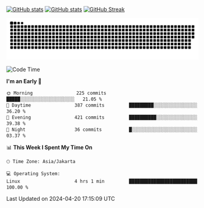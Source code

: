 [![GitHub stats](https://github-readme-stats.vercel.app/api?username=aurelioklv&card_width=500&show_icons=true&rank_icon=github&theme=solarized-dark#gh-dark-mode-only)](https://github.com/anuraghazra/github-readme-stats#gh-dark-mode-only)
[![GitHub stats](https://github-readme-stats.vercel.app/api?username=aurelioklv&card_width=500&show_icons=true&rank_icon=github&theme=buefy#gh-light-mode-only)](https://github.com/anuraghazra/github-readme-stats#gh-light-mode-only)
[![GitHub Streak](https://streak-stats.demolab.com/?user=aurelioklv&card_width=336&theme=solarized-dark)](https://git.io/streak-stats)

<picture>
  <source media="(prefers-color-scheme: dark)" srcset="https://raw.githubusercontent.com/aurelioklv/aurelioklv/snake-output/github-contribution-grid-snake-dark.svg">
  <source media="(prefers-color-scheme: light)" srcset="https://raw.githubusercontent.com/aurelioklv/aurelioklv/snake-output/github-contribution-grid-snake.svg">
  <img alt="github contribution grid snake animation" src="https://raw.githubusercontent.com/aurelioklv/aurelioklv/snake-output/github-contribution-grid-snake.svg">
</picture>

<!--START_SECTION:waka-->
![Code Time](http://img.shields.io/badge/Code%20Time-530%20hrs%2057%20mins-blue)

**I'm an Early 🐤** 

```text
🌞 Morning                225 commits         █████░░░░░░░░░░░░░░░░░░░░   21.05 % 
🌆 Daytime                387 commits         █████████░░░░░░░░░░░░░░░░   36.20 % 
🌃 Evening                421 commits         ██████████░░░░░░░░░░░░░░░   39.38 % 
🌙 Night                  36 commits          █░░░░░░░░░░░░░░░░░░░░░░░░   03.37 % 
```


📊 **This Week I Spent My Time On** 

```text
🕑︎ Time Zone: Asia/Jakarta

💻 Operating System: 
Linux                    4 hrs 1 min         █████████████████████████   100.00 % 
```


 Last Updated on 2024-04-20 17:15:09 UTC
<!--END_SECTION:waka-->
